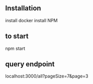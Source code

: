 ## Installation

install docker
install NPM

## to start

npm start

## query endpoint

localhost:3000/all?pageSize=7&page=3
